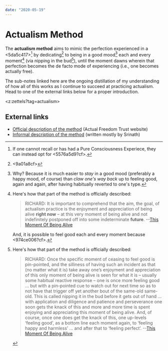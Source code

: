 ```yaml
---
date: "2020-05-19"
---
```


# Actualism Method

The **actualism method** aims to mimic the perfection experienced in a <5da5c417>[^pcealt] by dedicating[^dedicate] to being in a good mood[^whymood] each and every moment[^choice] (via nipping in the bud[^nip]), until the moment dawns wherein that perfection becomes the de facto mode of experiencing (i.e., one becomes actually free).

The sub-notes linked here are the ongoing distillation of my understanding of how all of this works as I continue to succeed at practicing actualism. Head to one of the external links below for a proper introduction.

[^pcealt]: If one cannot recall or has had a Pure Consciousness Experiece, they can instead opt for <5576a5d9?cf>.

[^dedicate]: <9a01a8cf>

[^whymood]: Why? Because it is much easier to *stay* in a good mood (preferably a happy mood, of course) than *claw one's way back* up to feeling good, again and again, after having habitually reverted to one's type.

[^choice]: 
    Here's how that part of the method is officially described:
    > RICHARD: It is important to comprehend that the aim, the goal, of actualism practice is the enjoyment and appreciation of being alive **right now** – at this very moment of being alive and not indefinitely postponed off into some indeterminate **future**. --[This Moment Of Being Alive](http://www.actualfreedom.com.au/richard/articles/thismomentofbeingalive.htm)
    
    And, it is possible to feel good each and every moment because <974ce006?cf>.
    
[^nip]: 
    Here's how that part of the method is officially described:
    > RICHARD: Once the specific moment of ceasing to feel good is pin-pointed, and the silliness  of having such an incident as that (no matter what it is) take away one’s enjoyment and appreciation of this only moment of being alive is seen for what it is – usually some habitual reactive response – one is once more feeling good ... but with a pin-pointed cue to watch out for next time so as to not have that trigger off yet another bout of the same-old same-old. This is called nipping it in the bud before it gets out of hand ... with application and diligence and patience and perseverance one soon gets the knack of this and more and more time is spent enjoying and appreciating this moment of being alive. And, of course, once one does get the knack of this, one up-levels ‘feeling good’, as a bottom line each moment again, to ‘feeling happy and harmless’ ... and after that to ‘feeling perfect’. --[This Moment Of Being Alive](http://www.actualfreedom.com.au/richard/articles/thismomentofbeingalive.htm)

<z:zettels?tag=actualism>


## External links

* [Official description of the method](http://www.actualfreedom.com.au/richard/articles/thismomentofbeingalive.htm) (Actual Freedom Trust website)
* [Informal description of the method](https://www.actualists.org/the-actualism-method) (written mostly by Srinath)

